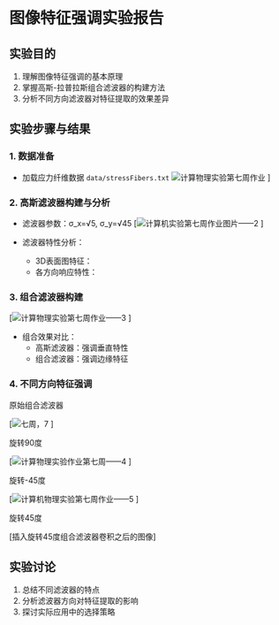 # 图像特征强调实验报告

## 实验目的
1. 理解图像特征强调的基本原理
2. 掌握高斯-拉普拉斯组合滤波器的构建方法
3. 分析不同方向滤波器对特征提取的效果差异
## 实验步骤与结果
### 1. 数据准备
- 加载应力纤维数据 `data/stressFibers.txt`
![计算物理实验第七周作业](https://github.com/user-attachments/assets/27776b83-1c3a-4224-8cc0-3adef44448e0)
]
 
### 2. 高斯滤波器构建与分析
- 滤波器参数：σ_x=√5, σ_y=√45
[![计算机实验第七周作业图片——2](https://github.com/user-attachments/assets/7360aa8a-5e31-40f9-9c3d-0779aa0f6f6b)
]

- 滤波器特性分析：
  - 3D表面图特征：
  - 各方向响应特性：
### 3. 组合滤波器构建
[![计算物理实验第七周作业——3](https://github.com/user-attachments/assets/672ec714-04ef-42a2-8c24-a8dd7a3db066)
]
- 组合效果对比：
  - 高斯滤波器：强调垂直特性
  - 组合滤波器：强调边缘特征

### 4. 不同方向特征强调 

原始组合滤波器

[![七周，7](https://github.com/user-attachments/assets/2e43bacb-2052-4ed3-895b-9b7be6381b3d)
]

旋转90度

[![计算物理实验作业第七周——4](https://github.com/user-attachments/assets/9f17b230-598c-4ec0-8802-935b260683bd)
]

旋转-45度

[![计算机物理实验第七周作业——5](https://github.com/user-attachments/assets/238e27c2-4e4c-4c72-b4e0-1aba5de483ae)
]

旋转45度

[插入旋转45度组合滤波器卷积之后的图像]

## 实验讨论
1. 总结不同滤波器的特点
2. 分析滤波器方向对特征提取的影响
3. 探讨实际应用中的选择策略
